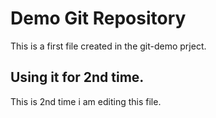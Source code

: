 # Demo Git Repository
This is a first file created in the git-demo prject.


## Using it for 2nd time.
This is 2nd time i am editing this file.

